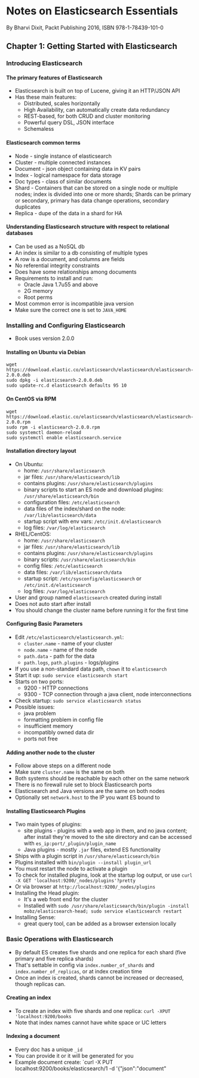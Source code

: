 # Notes on Elasticsearch Essentials

By Bharvi Dixit, Packt Publishing 2016, ISBN 978-1-78439-101-0

## Chapter 1: Getting Started with Elasticsearch

### Introducing Elasticsearch

#### The primary features of Elasticsearch

* Elasticsearch is built on top of Lucene, giving it an HTTP/JSON API
* Has these main features:
    * Distributed, scales horizontally
    * High Availability, can automatically create data redundancy
    * REST-based, for both CRUD and cluster monitoring
    * Powerful query DSL, JSON interface
    * Schemaless

#### Elasticsearch common terms

* Node - single instance of elasticsearch
* Cluster - multiple connected instances
* Document - json object containing data in KV pairs
* Index - logical namespace for data storage
* Doc types - class of similar documents
* Shard - Containers that can be stored on a single node or multiple nodes; index is divided into one or more shards; Shards can be primary or secondary, primary has data change operations, secondary duplicates
* Replica - dupe of the data in a shard for HA

#### Understanding Elasticsearch structure with respect to relational databases

* Can be used as a NoSQL db
* An index is similar to a db consisting of multiple types
* A row is a document, and columns are fields
* No referential integrity constraints
* Does have some relationships among documents
* Requirements to install and run:
    * Oracle Java 1.7u55 and above
    * 2G memory
    * Root perms
* Most common error is incompatible java version
* Make sure the correct one is set to `JAVA_HOME`

### Installing and Configuring Elasticsearch

* Book uses version 2.0.0

#### Installing on Ubuntu via Debian

```
wget https://download.elastic.co/elasticsearch/elasticsearch/elasticsearch-2.0.0.deb
sudo dpkg -i elasticsearch-2.0.0.deb
sudo update-rc.d elasticsearch defaults 95 10
```

#### On CentOS via RPM

```
wget https://download.elastic.co/elasticsearch/elasticsearch/elasticsearch-2.0.0.rpm
sudo rpm -i elasticsearch-2.0.0.rpm
sudo systemctl daemon-reload
sudo systemctl enable elasticsearch.service
```

#### Installation directory layout

* On Ubuntu:
    * home: `/usr/share/elasticsearch`
    * jar files: `/usr/share/elasticsearch/lib`
    * contains plugins: `/usr/share/elasticsearch/plugins`
    * binary scripts to start an ES node and download plugins: `/usr/share/elasticsearch/bin`
    * configuration files: `/etc/elasticsearch`
    * data files of the index/shard on the node: `/var/lib/elasticsearch/data`
    * startup script with env vars: `/etc/init.d/elasticsearch`
    * log files: `/var/log/elasticsearch`
* RHEL/CentOS:
    * home: `/usr/share/elasticsearch`
    * jar files: `/usr/share/elasticsearch/lib`
    * contains plugins: `/usr/share/elasticsearch/plugins`
    * binary scripts: `/usr/share/elasticsearch/bin`
    * config files: `/etc/elasticsearch`
    * data files: `/var/lib/elasticsearch/data`
    * startup script: `/etc/sysconfig/elasticsearch` or `/etc/init.d/elasticsearch`
    * log files: `/var/log/elasticsearch`
* User and group named `elasticsearch` created during install
* Does not auto start after install
* You should change the cluster name before running it for the first time

#### Configuring Basic Parameters

* Edit `/etc/elasticsearch/elasticsearch.yml`:
    * `cluster.name` - name of your cluster
    * `node.name` - name of the node
    * `path.data` - path for the data
    * `path.logs`, `path.plugins` - logs/plugins
* If you use a non-standard data path, `chown` it to `elasticsearch`
* Start it up: `sudo service elasticsearch start`
* Starts on two ports:
    * 9200 - HTTP connections
    * 9300 - TCP connection through a java client, node interconnections
* Check startup: `sudo service elasticsearch status`
* Possible issues:
    * java problem
    * formatting problem in config file
    * insufficient memory
    * incompatibly owned data dir
    * ports not free

#### Adding another node to the cluster

* Follow above steps on a different node
* Make sure `cluster.name` is the same on both
* Both systems should be reachable by each other on the same network
* There is no firewall rule set to block Elasticsearch ports
* Elasticsearch and Java versions are the same on both nodes
* Optionally set `network.host` to the IP you want ES bound to

#### Installing Elasticsearch Plugins

* Two main types of plugins:
    * site plugins - plugins with a web app in them, and no java content; after install they're moved to the site directory and can be accessed with `es_ip:port/_plugin/plugin_name`
    * Java plugins - mostly `.jar` files, extend ES functionality
* Ships with a plugin script in `/usr/share/elasticsearch/bin`
* Plugins installed with `bin/plugin --install plugin_url`
* You must restart the node to activate a plugin
* To check for installed plugins, look at the startup log output, or use `curl -X GET 'localhost:9200/_nodes/plugins'?pretty`
* Or via browser at `http://localhost:9200/_nodes/plugins`
* Installing the Head plugin:
    * It's a web front end for the cluster
    * Installed with `sudo /usr/share/elasticsearch/bin/plugin -install mobz/elasticsearch-head; sudo service elasticsearch restart`
* Installing Sense:
    * great query tool, can be added as a browser extension locally

### Basic Operations with Elasticsearch

* By default ES creates five shards and one replica for each shard (five primary and five replica shards)
* That's settable in config via `index.number_of_shards` and `index.number_of_replicas`, or at index creation time
* Once an index is created, shards cannot be increased or decreased, though replicas can.

#### Creating an index

* To create an index with five shards and one replica: `curl -XPUT 'localhost:9200/books`
* Note that index names cannot have white space or UC letters

#### Indexing a document

* Every doc has a unique `_id`
* You can provide it or it will be generated for you
* Example document create: `curl -X PUT localhost:9200/books/elasticsearch/1 -d '{"json":"document"
